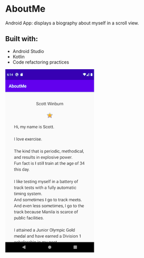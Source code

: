 # AboutMe
Android App: displays a biography about myself in a scroll view.

## Built with:
* Android Studio
* Kotlin
* Code refactoring practices

![app_screenshot](https://github.com/Power186/AboutMe/blob/master/Screenshot_1593080068.png)
